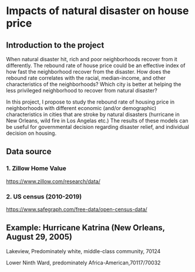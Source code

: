 
# Impacts of natural disaster on house price

## Introduction to the project
When natural disaster hit, rich and poor neighborhoods recover from it differently. The rebound rate of house price could be an effective index of how fast the neighborhood recover from the disaster. How does the rebound rate correlates with the racial, median-income, and other characteristics of the neighborhoods? Which city is better at helping the less privileged neighborhood to recover from natural disaster? 

In this project, I propose to study the rebound rate of housing price in neighborhoods with different economic (and/or demographic) characteristics in cities that are stroke by natural disasters (hurricane in New Orleans, wild fire in Los Angelas etc.) The results of these models can be useful for governmental decision regarding disaster relief, and individual decision on housing.

## Data source
### 1. Zillow Home Value 
https://www.zillow.com/research/data/
### 2. US census (2010-2019)
https://www.safegraph.com/free-data/open-census-data/

## Example: Hurricane Katrina (New Orleans, August 29, 2005)
Lakeview, Predominately white, middle-class community, 70124 

Lower Ninth Ward, predominately Africa-American,70117/70032
